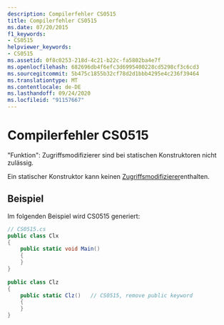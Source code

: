 ```yaml
---
description: Compilerfehler CS0515
title: Compilerfehler CS0515
ms.date: 07/20/2015
f1_keywords:
- CS0515
helpviewer_keywords:
- CS0515
ms.assetid: 0f8c0253-218d-4c21-b22c-fa5802ba4e7f
ms.openlocfilehash: 682696db4f6efc3d6995400228cd5298cf3c6cd3
ms.sourcegitcommit: 5b475c1855b32cf78d2d1bbb4295e4c236f39464
ms.translationtype: MT
ms.contentlocale: de-DE
ms.lasthandoff: 09/24/2020
ms.locfileid: "91157667"
---
```

# <a name="compiler-error-cs0515"></a>Compilerfehler CS0515

"Funktion": Zugriffsmodifizierer sind bei statischen Konstruktoren nicht zulässig.  
  
 Ein statischer Konstruktor kann keinen [Zugriffsmodifizierer](../language-reference/keywords/index.md)enthalten.  
  
## <a name="example"></a>Beispiel  

 Im folgenden Beispiel wird CS0515 generiert:  
  
```csharp  
// CS0515.cs  
public class Clx  
{  
    public static void Main()  
    {  
    }  
}  
  
public class Clz  
{  
    public static Clz()   // CS0515, remove public keyword  
    {  
    }  
}  
```
